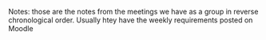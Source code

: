 Notes: those are the notes from the meetings we have as a group in reverse chronological order.
Usually htey have the weekly requirements posted on Moodle